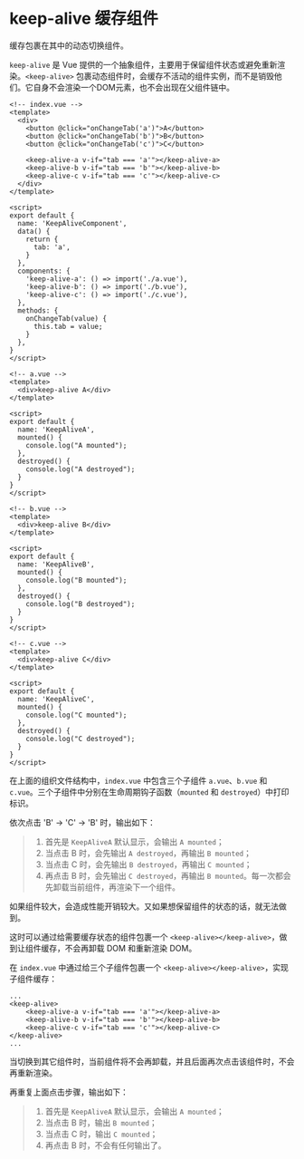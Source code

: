 # keep-alive 缓存组件

缓存包裹在其中的动态切换组件。

`keep-alive` 是 Vue 提供的一个抽象组件，主要用于保留组件状态或避免重新渲染。`<keep-alive>` 包裹动态组件时，会缓存不活动的组件实例，而不是销毁他们。它自身不会渲染一个DOM元素，也不会出现在父组件链中。


```vue
<!-- index.vue -->
<template>
  <div>
    <button @click="onChangeTab('a')">A</button>
    <button @click="onChangeTab('b')">B</button>
    <button @click="onChangeTab('c')">C</button>
    
    <keep-alive-a v-if="tab === 'a'"></keep-alive-a>
    <keep-alive-b v-if="tab === 'b'"></keep-alive-b>
    <keep-alive-c v-if="tab === 'c'"></keep-alive-c>
  </div>  
</template>

<script>
export default {
  name: 'KeepAliveComponent',
  data() {
    return {
      tab: 'a',
    }
  },
  components: {
    'keep-alive-a': () => import('./a.vue'),
    'keep-alive-b': () => import('./b.vue'),
    'keep-alive-c': () => import('./c.vue'),
  },
  methods: {
    onChangeTab(value) {
      this.tab = value;
    }
  },
}
</script>
```

```vue
<!-- a.vue -->
<template>
  <div>keep-alive A</div>  
</template>

<script>
export default {
  name: 'KeepAliveA',
  mounted() {
    console.log("A mounted");
  },
  destroyed() {
    console.log("A destroyed");
  }
}
</script>
```

```vue
<!-- b.vue -->
<template>
  <div>keep-alive B</div>  
</template>

<script>
export default {
  name: 'KeepAliveB',
  mounted() {
    console.log("B mounted");
  },
  destroyed() {
    console.log("B destroyed");
  }
}
</script>
```

```vue
<!-- c.vue -->
<template>
  <div>keep-alive C</div>  
</template>

<script>
export default {
  name: 'KeepAliveC',
  mounted() {
    console.log("C mounted");
  },
  destroyed() {
    console.log("C destroyed");
  }
}
</script>
```

在上面的组织文件结构中，`index.vue` 中包含三个子组件 `a.vue`、`b.vue` 和 `c.vue`。三个子组件中分别在生命周期钩子函数（`mounted` 和 `destroyed`）中打印标识。

依次点击 'B' -> 'C' -> 'B' 时，输出如下：

> 1. 首先是 `KeepAliveA` 默认显示，会输出 `A mounted`；
> 2. 当点击 B 时，会先输出 `A destroyed`，再输出 `B mounted`；
> 3. 当点击 C 时，会先输出 `B destroyed`，再输出 `C mounted`；
> 4. 再点击 B 时，会先输出 `C destroyed`，再输出 `B mounted`。每一次都会先卸载当前组件，再渲染下一个组件。

如果组件较大，会造成性能开销较大。又如果想保留组件的状态的话，就无法做到。

这时可以通过给需要缓存状态的组件包裹一个 `<keep-alive></keep-alive>`，做到让组件缓存，不会再卸载 DOM 和重新渲染 DOM。

在 `index.vue` 中通过给三个子组件包裹一个 `<keep-alive></keep-alive>`，实现子组件缓存：

```vue
...
<keep-alive>
    <keep-alive-a v-if="tab === 'a'"></keep-alive-a>
    <keep-alive-b v-if="tab === 'b'"></keep-alive-b>
    <keep-alive-c v-if="tab === 'c'"></keep-alive-c>
</keep-alive>
...
```

当切换到其它组件时，当前组件将不会再卸载，并且后面再次点击该组件时，不会再重新渲染。

再重复上面点击步骤，输出如下：

> 1. 首先是 `KeepAliveA` 默认显示，会输出 `A mounted`；
> 2. 当点击 B 时，输出 `B mounted`；
> 3. 当点击 C 时，输出 `C mounted`；
> 4. 再点击 B 时，不会有任何输出了。

